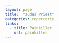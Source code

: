 ```yaml
---
layout: page
title:  "Judas Priest"
categories: repertorie
links:
  - title: Painkiller
    url: painkiller
---
```

